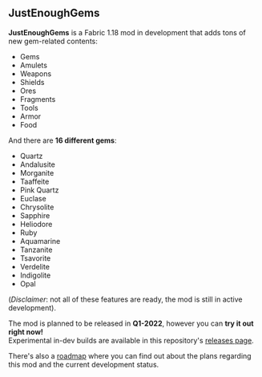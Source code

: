 ## JustEnoughGems

**JustEnoughGems** is a Fabric 1.18 mod in development that adds tons of new gem-related contents:

- Gems
- Amulets
- Weapons
- Shields
- Ores
- Fragments
- Tools
- Armor
- Food

And there are **16 different gems**:

- Quartz
- Andalusite
- Morganite
- Taaffeite
- Pink Quartz
- Euclase
- Chrysolite
- Sapphire
- Heliodore
- Ruby
- Aquamarine
- Tanzanite
- Tsavorite
- Verdelite
- Indigolite
- Opal

(_Disclaimer_: not all of these features are ready, the mod is still in active development).

The mod is planned to be released in **Q1-2022**, however you can **try it out right now!**\
Experimental in-dev builds are available in this repository's
[releases page](https://github.com/RedGrapefruit09/JustEnoughGems/releases).

There's also a [roadmap](https://github.com/RedGrapefruit09/JustEnoughGems/blob/master/ROADMAP.md)
where you can find out about the plans regarding this mod and the current development status.
